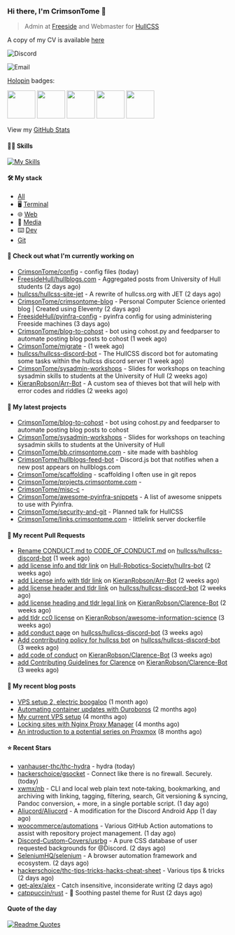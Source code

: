 ### Hi there, I'm CrimsonTome 👋

> Admin at [Freeside](https://freeside.co.uk) and Webmaster for [HullCSS](https://hullcss.org)  

A copy of my CV is available [here](https://crimsontome.com/img/cv-10-22.pdf)

![Discord](https://img.shields.io/badge/Discord-CrimsonTome427%237459-blue)

![Email](https://img.shields.io/badge/Email-crimsontome427%40protonmail.com-blueviolet)

[Holopin](https://www.holopin.io/@crimsontome) badges:  

<img src="https://www.holopin.io/_next/image?url=https%3A%2F%2Fassets.holopin.io%2FeyJidWNrZXQiOiJob2xvcGluLWFzc2V0cyIsImtleSI6ImFzc2V0cy9jbDhlcTN6OWMwMzU3MDlsM2Z4OTluOHg2IiwiZWRpdHMiOnsicm90YXRlIjpudWxsfX0%3D&w=1920&q=75" width="64" 
     height="64" /> <img src="https://www.holopin.io/_next/image?url=https%3A%2F%2Fassets.holopin.io%2FeyJidWNrZXQiOiJob2xvcGluLWFzc2V0cyIsImtleSI6ImFzc2V0cy9jbDhkNmZycXowMTgxMDltaGFleGpmczRwIiwiZWRpdHMiOnsicm90YXRlIjpudWxsfX0%3D&w=1920&q=75" width="64" 
     height="64" /> <img src="https://www.holopin.io/_next/image?url=https%3A%2F%2Fassets.holopin.io%2FeyJidWNrZXQiOiJob2xvcGluLWFzc2V0cyIsImtleSI6ImFzc2V0cy9jbDhkODlvaTAwMDE3MDlpZjdsdWxhNHV5IiwiZWRpdHMiOnsicm90YXRlIjpudWxsfX0%3D&w=1920&q=75" width="64" 
     height="64" /> <img src="https://www.holopin.io/_next/image?url=https%3A%2F%2Fassets.holopin.io%2FeyJidWNrZXQiOiJob2xvcGluLWFzc2V0cyIsImtleSI6ImFzc2V0cy9jbDhkOHRrZnAwMDMyMDlqbmtxZTF3dzVhIiwiZWRpdHMiOnsicm90YXRlIjpudWxsfX0%3D&w=1920&q=75" width="64" 
     height="64" /> <img src="https://www.holopin.io/_next/image?url=https%3A%2F%2Fassets.holopin.io%2FeyJidWNrZXQiOiJob2xvcGluLWFzc2V0cyIsImtleSI6ImFzc2V0cy9jbDhkOHVrb3MwMDk0MDlqbnVuaGRhcDd3IiwiZWRpdHMiOnsicm90YXRlIjpudWxsfX0%3D&w=1920&q=75" width="64" 
     height="64" />

View my [GitHub Stats](/pages/stats.md)

#### 🤹🏻 Skills

[![My Skills](https://skillicons.dev/icons?i=git,docker,vim,bash,cs,github,linux,py,latex)](https://skillicons.dev)

#### 🛠 My stack

- [All](https://github.com/stars/CrimsonTome/lists/my-stack)
- 🖥️ [Terminal](https://github.com/stars/CrimsonTome/lists/terminal)
- 🌐 [Web](https://github.com/stars/CrimsonTome/lists/web)
- 📔 [Media](https://github.com/stars/CrimsonTome/lists/media)
- ⌨️ [Dev](https://github.com/stars/CrimsonTome/lists/dev)
- [Git](https://github.com/stars/CrimsonTome/lists/git)
  
#### 👷 Check out what I'm currently working on

- [CrimsonTome/config](https://github.com/CrimsonTome/config) - config files (today)
- [FreesideHull/hullblogs.com](https://github.com/FreesideHull/hullblogs.com) - Aggregated posts from University of Hull students (2 days ago)
- [hullcss/hullcss-site-jet](https://github.com/hullcss/hullcss-site-jet) - A rewrite of hullcss.org with JET (2 days ago)
- [CrimsonTome/crimsontome-blog](https://github.com/CrimsonTome/crimsontome-blog) - Personal Computer Science oriented blog | Created using Eleventy (2 days ago)
- [FreesideHull/pyinfra-config](https://github.com/FreesideHull/pyinfra-config) - pyinfra config for using administering Freeside machines (3 days ago)
- [CrimsonTome/blog-to-cohost](https://github.com/CrimsonTome/blog-to-cohost) - bot using cohost.py and feedparser to automate posting blog posts to cohost (1 week ago)
- [CrimsonTome/migrate](https://github.com/CrimsonTome/migrate) -  (1 week ago)
- [hullcss/hullcss-discord-bot](https://github.com/hullcss/hullcss-discord-bot) - The HullCSS discord bot for automating some tasks within the hullcss discord server (1 week ago)
- [CrimsonTome/sysadmin-workshops](https://github.com/CrimsonTome/sysadmin-workshops) - Slides for workshops on teaching sysadmin skills to students at the University of Hull (2 weeks ago)
- [KieranRobson/Arr-Bot](https://github.com/KieranRobson/Arr-Bot) - A custom sea of thieves bot that will help with error codes and riddles (2 weeks ago)

#### 🌱 My latest projects

- [CrimsonTome/blog-to-cohost](https://github.com/CrimsonTome/blog-to-cohost) - bot using cohost.py and feedparser to automate posting blog posts to cohost
- [CrimsonTome/sysadmin-workshops](https://github.com/CrimsonTome/sysadmin-workshops) - Slides for workshops on teaching sysadmin skills to students at the University of Hull
- [CrimsonTome/bb.crimsontome.com](https://github.com/CrimsonTome/bb.crimsontome.com) - site made with bashblog
- [CrimsonTome/hullblogs-feed-bot](https://github.com/CrimsonTome/hullblogs-feed-bot) - Discord.js bot that notifies when a new post appears on hullblogs.com
- [CrimsonTome/scaffolding](https://github.com/CrimsonTome/scaffolding) - scaffolding I often use in git repos
- [CrimsonTome/projects.crimsontome.com](https://github.com/CrimsonTome/projects.crimsontome.com) - 
- [CrimsonTome/misc-c](https://github.com/CrimsonTome/misc-c) - 
- [CrimsonTome/awesome-pyinfra-snippets](https://github.com/CrimsonTome/awesome-pyinfra-snippets) - A list of awesome snippets to use with Pyinfra.
- [CrimsonTome/security-and-git](https://github.com/CrimsonTome/security-and-git) - Planned talk for HullCSS
- [CrimsonTome/links.crimsontome.com](https://github.com/CrimsonTome/links.crimsontome.com) - littlelink server dockerfile

#### 🔨 My recent Pull Requests

- [Rename CONDUCT.md to CODE_OF_CONDUCT.md](https://github.com/hullcss/hullcss-discord-bot/pull/26) on [hullcss/hullcss-discord-bot](https://github.com/hullcss/hullcss-discord-bot) (1 week ago)
- [add license info and tldr link](https://github.com/Hull-Robotics-Society/hullrs-bot/pull/7) on [Hull-Robotics-Society/hullrs-bot](https://github.com/Hull-Robotics-Society/hullrs-bot) (2 weeks ago)
- [add License info with tldr link](https://github.com/KieranRobson/Arr-Bot/pull/10) on [KieranRobson/Arr-Bot](https://github.com/KieranRobson/Arr-Bot) (2 weeks ago)
- [add license header and tldr link](https://github.com/hullcss/hullcss-discord-bot/pull/19) on [hullcss/hullcss-discord-bot](https://github.com/hullcss/hullcss-discord-bot) (2 weeks ago)
- [add license heading and tldr legal link](https://github.com/KieranRobson/Clarence-Bot/pull/28) on [KieranRobson/Clarence-Bot](https://github.com/KieranRobson/Clarence-Bot) (2 weeks ago)
- [add tldr cc0 license](https://github.com/KieranRobson/awesome-information-science/pull/1) on [KieranRobson/awesome-information-science](https://github.com/KieranRobson/awesome-information-science) (3 weeks ago)
- [add conduct page](https://github.com/hullcss/hullcss-discord-bot/pull/16) on [hullcss/hullcss-discord-bot](https://github.com/hullcss/hullcss-discord-bot) (3 weeks ago)
- [Add contrributing policy for hullcss bot](https://github.com/hullcss/hullcss-discord-bot/pull/15) on [hullcss/hullcss-discord-bot](https://github.com/hullcss/hullcss-discord-bot) (3 weeks ago)
- [add code of conduct](https://github.com/KieranRobson/Clarence-Bot/pull/18) on [KieranRobson/Clarence-Bot](https://github.com/KieranRobson/Clarence-Bot) (3 weeks ago)
- [add Contributing Guidelines for Clarence](https://github.com/KieranRobson/Clarence-Bot/pull/17) on [KieranRobson/Clarence-Bot](https://github.com/KieranRobson/Clarence-Bot) (3 weeks ago)

#### 📜 My recent blog posts

- [VPS setup 2, electric boogaloo](https://crimsontome.com/posts/VPS-setup-2-electric-boogaloo/) (1 month ago)
- [Automating container updates with Ouroboros](https://crimsontome.com/posts/automating-container-updates-with-ouroboros/) (2 months ago)
- [My current VPS setup](https://crimsontome.com/posts/my-current-vps-setup/) (4 months ago)
- [Locking sites with Nginx Proxy Manager](https://crimsontome.com/posts/locking-sites-with-nginx-proxy-manager/) (4 months ago)
- [An introduction to a potential series on Proxmox](https://crimsontome.com/posts/PVE/) (8 months ago)


#### ⭐ Recent Stars

- [vanhauser-thc/thc-hydra](https://github.com/vanhauser-thc/thc-hydra) - hydra (today)
- [hackerschoice/gsocket](https://github.com/hackerschoice/gsocket) - Connect like there is no firewall. Securely. (today)
- [xwmx/nb](https://github.com/xwmx/nb) - CLI and local web plain text note‑taking, bookmarking, and archiving with linking, tagging, filtering, search, Git versioning &amp; syncing, Pandoc conversion, &#43; more, in a single portable script. (1 day ago)
- [Aliucord/Aliucord](https://github.com/Aliucord/Aliucord) - A modification for the Discord Android App (1 day ago)
- [woocommerce/automations](https://github.com/woocommerce/automations) - Various GitHub Action automations to assist with repository project management. (1 day ago)
- [Discord-Custom-Covers/usrbg](https://github.com/Discord-Custom-Covers/usrbg) - A pure CSS database of user requested backgrounds for @Discord. (2 days ago)
- [SeleniumHQ/selenium](https://github.com/SeleniumHQ/selenium) - A browser automation framework and ecosystem. (2 days ago)
- [hackerschoice/thc-tips-tricks-hacks-cheat-sheet](https://github.com/hackerschoice/thc-tips-tricks-hacks-cheat-sheet) - Various tips &amp; tricks (2 days ago)
- [get-alex/alex](https://github.com/get-alex/alex) - Catch insensitive, inconsiderate writing (2 days ago)
- [catppuccin/rust](https://github.com/catppuccin/rust) - 🦀 Soothing pastel theme for Rust (2 days ago)

#### Quote of the day

[![Readme Quotes](https://quotes-github-readme.vercel.app/api?type=horizontal&theme=dark)](https://github.com/piyushsuthar/github-readme-quotes)
<br>
